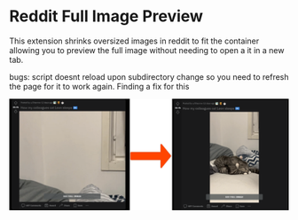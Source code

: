 # Reddit Full Image Preview

This extension shrinks oversized images in reddit to fit the container allowing you to preview the full image without needing to open a it in a new tab. 

bugs: 
  script doesnt reload upon subdirectory change so you need to refresh the page for it to work again. Finding a fix for this

![Extension demo](/extension_image.png)

